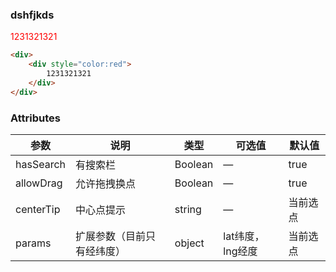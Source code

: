 ### dshfjkds 


<div>
	<div style="color:red">
		1231321321
	</div>
</div>

<vc-button></vc-button>

```html
<div>
	<div style="color:red">
		1231321321
	</div>
</div>
```

### Attributes
| 参数      | 说明                                 | 类型      | 可选值       | 默认值   |
|---------- |------------------------------------ |---------- |------------- |-------- |
|hasSearch      |	有搜索栏 |	Boolean   |	—           | true |
|allowDrag	      | 允许拖拽换点        |	Boolean    |	— |	true |
|centerTip |	中心点提示                |	string    |	—             |	当前选点      |
|params |	扩展参数（目前只有经纬度）                |	object    |	lat纬度，lng经度             |	当前选点      |